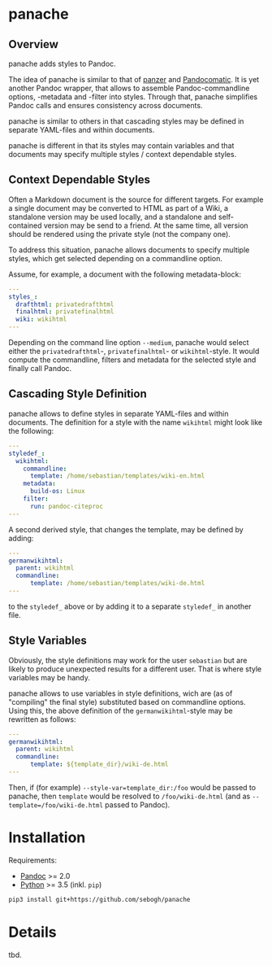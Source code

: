 # panache

## Overview

panache adds styles to Pandoc. 

The idea of panache is similar to that of [panzer] and [Pandocomatic]. It is yet
another Pandoc wrapper, that allows to assemble Pandoc-commandline options,
-metadata and -filter into styles. Through that, panache simplifies Pandoc calls
and ensures consistency across documents.

panache is similar to others in that cascading styles may be defined in separate
YAML-files and within documents.

panache is different in that its styles may contain variables and that documents
may specify multiple styles / context dependable styles.

## Context Dependable Styles

Often a Markdown document is the source for different targets. For example a
single document may be converted to HTML as part of a Wiki, a standalone version
may be used locally, and a standalone and self-contained version may be send to
a friend. At the same time, all version should be rendered using the private
style (not the company one).

To address this situation, panache allows documents to specify multiple styles,
which get selected depending on a commandline option.

Assume, for example, a document with the following metadata-block:

```yaml
---
styles_:
  drafthtml: privatedrafthtml
  finalhtml: privatefinalhtml
  wiki: wikihtml
---
```

Depending on the command line option `--medium`, panache would select either the
`privatedrafthtml`-, `privatefinalhtml`- or `wikihtml`-style. It would compute
the commandline, filters and metadata for the selected style and finally call
Pandoc.

## Cascading Style Definition

panache allows to define styles in separate YAML-files and within documents. The
definition for a style with the name `wikihtml` might look like the following:

```yaml
---
styledef_:
  wikihtml:
    commandline:
      template: /home/sebastian/templates/wiki-en.html
    metadata:
      build-os: Linux
    filter:
      run: pandoc-citeproc
---
```

A second derived style, that changes the template, may be defined by adding:
    
```yaml
---
germanwikihtml:
  parent: wikihtml
  commandline:
      template: /home/sebastian/templates/wiki-de.html
---
```

to the `styledef_` above or by adding it to a separate `styledef_` in another
file.

## Style Variables

Obviously, the style definitions may work for the user `sebastian` but are
likely to produce unexpected results for a different user. That is where style
variables may be handy.

panache allows to use variables in style definitions, wich are (as of
"compiling" the final style) substituted based on commandline options. Using
this, the above definition of the `germanwikihtml`-style may be rewritten as
follows:

```yaml
---
germanwikihtml:
  parent: wikihtml
  commandline:
      template: ${template_dir}/wiki-de.html
---
```

Then, if (for example) `--style-var=template_dir:/foo` would be passed to
panache, then `template` would be resolved to `/foo/wiki-de.html` (and as
`--template=/foo/wiki-de.html` passed to Pandoc).

# Installation

Requirements:

-    [Pandoc] >= 2.0
-    [Python] >= 3.5 (inkl. `pip`)

````bash
pip3 install git+https://github.com/sebogh/panache
````

# Details

tbd.


[Pandoc]: https://pandoc.org/
[Python]: https://www.python.org/downloads/
[panzer]: https://github.com/msprev/panzer
[Pandocomatic]: https://heerdebeer.org/Software/markdown/pandocomatic/
